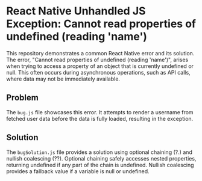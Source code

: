 # React Native Unhandled JS Exception: Cannot read properties of undefined (reading 'name')

This repository demonstrates a common React Native error and its solution. The error, "Cannot read properties of undefined (reading 'name')", arises when trying to access a property of an object that is currently undefined or null. This often occurs during asynchronous operations, such as API calls, where data may not be immediately available.

## Problem

The `bug.js` file showcases this error.  It attempts to render a username from fetched user data before the data is fully loaded, resulting in the exception.

## Solution

The `bugSolution.js` file provides a solution using optional chaining (?.) and nullish coalescing (??).  Optional chaining safely accesses nested properties, returning undefined if any part of the chain is undefined.  Nullish coalescing provides a fallback value if a variable is null or undefined.